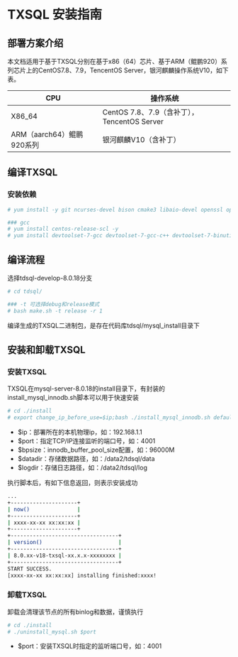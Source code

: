# TXSQL 安装指南

## 部署方案介绍

本文档适用于基于TXSQL分别在基于x86（64）芯片、基于ARM（鲲鹏920）系列芯片上的CentOS7.8、7.9，TencentOS Server，银河麒麟操作系统V10，如下表。

|CPU	| 操作系统 |
| ----- | ------- |
| X86_64	| CentOS 7.8、7.9（含补丁），TencentOS Server| 
|ARM（aarch64）鲲鹏920系列 | 银河麒麟V10（含补丁）|

## 编译TXSQL

### 安装依赖

```bash
# yum install -y git ncurses-devel bison cmake3 libaio-devel openssl openssl-devel cyrus-sasl-devel openldap-devel gtest libtirpc-devel 

### gcc
# yum install centos-release-scl -y
# yum install devtoolset-7-gcc devtoolset-7-gcc-c++ devtoolset-7-binutils -y
```

## 编译流程

选择tdsql-develop-8.0.18分支

```bash
# cd tdsql/

### -t 可选择debug和release模式
# bash make.sh -t release -r 1
```

编译生成的TXSQL二进制包，是存在代码库tdsql/mysql_install目录下

## 安装和卸载TXSQL

### 安装TXSQL

TXSQL在mysql-server-8.0.18的install目录下，有封装的install_mysql_innodb.sh脚本可以用于快速安装

```bash
# cd ./install
# export change_ip_before_use=$ip;bash ./install_mysql_innodb.sh default mysql $port $bpsize $datadir $logdir "character_set_server=utf8&collation_server=utf8_general_ci&lower_case_table_names=1"
```

- $ip：部署所在的本机物理ip，如：192.168.1.1
- $port：指定TCP/IP连接监听的端口号，如：4001
- $bpsize：innodb_buffer_pool_size配置，如：96000M
- $datadir：存储数据路径，如：/data2/tdsql/data
- $logdir：存储日志路径，如：/data2/tdsql/log

执行脚本后，有如下信息返回，则表示安装成功
```bash
...
+---------------------+
| now()               |
+---------------------+
| xxxx-xx-xx xx:xx:xx |
+---------------------+
+----------------------------------+
| version()                        |
+----------------------------------+
| 8.0.xx-v18-txsql-xx.x.x-xxxxxxxx |
+----------------------------------+
START SUCCESS.
[xxxx-xx-xx xx:xx:xx] installing finished:xxxx!
```
### 卸载TXSQL

卸载会清理该节点的所有binlog和数据，谨慎执行

```bash
# cd ./install
# ./uninstall_mysql.sh $port
```

- $port：安装TXSQL时指定的监听端口号，如：4001
